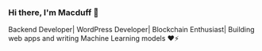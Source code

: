 ### Hi there, I'm Macduff 👋
Backend Developer| WordPress Developer| Blockchain Enthusiast| Building web apps and writing Machine Learning models ❤⚡
